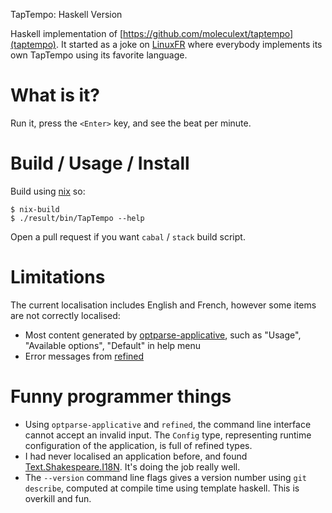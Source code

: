 TapTempo: Haskell Version


Haskell implementation of [https://github.com/moleculext/taptempo](taptempo). It started as a joke on [LinuxFR](https://linuxfr.org) where everybody implements its own TapTempo using its favorite language.

# What is it?

Run it, press the `<Enter>` key, and see the beat per minute.

# Build / Usage / Install

Build using [nix](https://nixos.org/nix/) so:

```
$ nix-build
$ ./result/bin/TapTempo --help
```

Open a pull request if you want `cabal` / `stack` build script.

# Limitations

The current localisation includes English and French, however some items are not correctly localised:

- Most content generated by [optparse-applicative](https://hackage.haskell.org/package/optparse-applicative), such as "Usage", "Available options", "Default" in help menu
- Error messages from [refined](https://hackage.haskell.org/package/refined)

# Funny programmer things

- Using `optparse-applicative` and `refined`, the command line interface cannot accept an invalid input. The `Config` type, representing runtime configuration of the application, is full of refined types.
- I had never localised an application before, and found [Text.Shakespeare.I18N](https://hackage.haskell.org/package/shakespeare-2.0.15/docs/Text-Shakespeare-I18N.html). It's doing the job really well.
- The `--version` command line flags gives a version number using `git describe`, computed at compile time using template haskell. This is overkill and fun.
